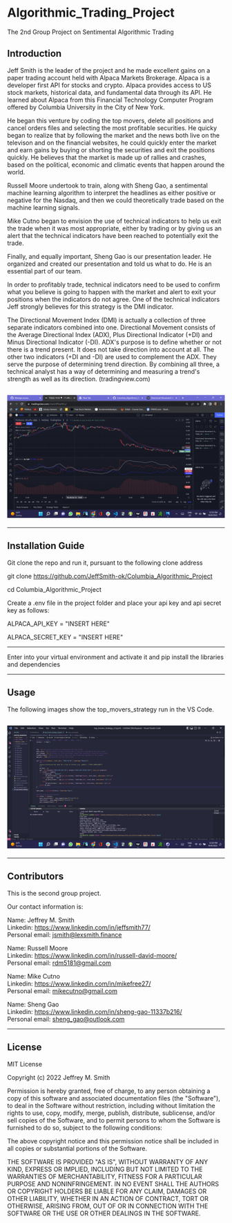 # Algorithmic_Trading_Project

The 2nd Group Project on Sentimental Algorithmic Trading

## Introduction

Jeff Smith is the leader of the project and he made excellent gains on a paper trading account held with Alpaca Markets Brokerage. Alpaca is a developer first API for stocks and crypto. Alpaca provides access to US stock markets, historical data, and fundamental data through its API. He learned about Alpaca from this Financial Technology Computer Program offered by Columbia University in the City of New York.

He began this venture by coding the top movers, delete all positions and cancel orders files and selecting the most profitable securities. He quicky began to realize that by following the market and the news both live on the televison and on the financial websites, he could quickly enter the market and earn gains by buying or shorting the securities and exit the positions quickly. He believes that the market is made up of rallies and crashes, based on the political, economic and climatic events that happen around the world.

Russell Moore undertook to train, along with Sheng Gao, a sentimental machine learning algorithm to interpret the headlines as either positive or negative for the Nasdaq, and then we could theoretically trade based on the machine learning signals.

Mike Cutno began to envision the use of technical indicators to help us exit the trade when it was most appropriate, either by trading or by giving us an alert that the technical indicators have been reached to potentially exit the trade.

Finally, and equally important, Sheng Gao is our presentation leader. He organized and created our presentation and told us what to do. He is an essential part of our team.

In order to profitably trade, technical indicators need to be used to confirm what you believe is going to happen with the market and alert to exit your positions when the indicators do not agree. One of the technical indicators Jeff strongly believes for this strategy is the DMI indicator.

The Directional Movement Index (DMI) is actually a collection of three separate indicators combined into one. Directional Movement consists of the Average Directional Index (ADX), Plus Directional Indicator (+DI) and Minus Directional Indicator (-DI). ADX's purpose is to define whether or not there is a trend present. It does not take direction into account at all. The other two indicators (+DI and -DI) are used to complement the ADX. They serve the purpose of determining trend direction. By combining all three, a technical analyst has a way of determining and measuring a trend's strength as well as its direction. (tradingview.com)

## ![Screenshot of DMI in Tradingview](images/DMI.png) </br>

---

## Installation Guide

Git clone the repo and run it, pursuant to the following clone address

git clone https://github.com/JeffSmith-ok/Columbia_Algorithmic_Project

cd Columbia_Algorithmic_Project

Create a .env file in the project folder and place your api key and api secret key as follows:

ALPACA_API_KEY = "INSERT HERE"

ALPACA_SECRET_KEY = "INSERT HERE"

---

Enter into your virtual environment and activate it and pip install the libraries and dependencies

---

## Usage

The following images show the top_movers_strategy run in the VS Code.

## ![Screenshot of the file open](images/top_movers.png) </br>

---

## Contributors

This is the second group project.

Our contact information is:

Name: Jeffrey M. Smith </br>
Linkedin: https://www.linkedin.com/in/jeffsmith77/ </br>
Personal email: jsmith@lexsmith.finance </br>

Name: Russell Moore </br>
Linkedin: https://www.linkedin.com/in/russell-david-moore/ </br>
Personal email: rdm5181@gmail.com </br>

Name: Mike Cutno </br>
Linkedin: https://www.linkedin.com/in/mikefree27/ </br>
Personal email: mikecutno@gmail.com </br>

Name: Sheng Gao </br>
Linkedin: https://www.linkedin.com/in/sheng-gao-11337b216/ </br>
Personal email: sheng_gao@outlook.com </br>

---

## License

MIT License

Copyright (c) 2022 Jeffrey M. Smith

Permission is hereby granted, free of charge, to any person obtaining a copy of this software and associated documentation files (the "Software"), to deal in the Software without restriction, including without limitation the rights to use, copy, modify, merge, publish, distribute, sublicense, and/or sell
copies of the Software, and to permit persons to whom the Software is furnished to do so, subject to the following conditions:

The above copyright notice and this permission notice shall be included in all copies or substantial portions of the Software.

THE SOFTWARE IS PROVIDED "AS IS", WITHOUT WARRANTY OF ANY KIND, EXPRESS OR IMPLIED, INCLUDING BUT NOT LIMITED TO THE WARRANTIES OF MERCHANTABILITY, FITNESS FOR A PARTICULAR PURPOSE AND NONINFRINGEMENT. IN NO EVENT SHALL THE AUTHORS OR COPYRIGHT HOLDERS BE LIABLE FOR ANY CLAIM, DAMAGES OR OTHER LIABILITY, WHETHER IN AN ACTION OF CONTRACT, TORT OR OTHERWISE, ARISING FROM, OUT OF OR IN CONNECTION WITH THE SOFTWARE OR THE USE OR OTHER DEALINGS IN THE
SOFTWARE.

```

```

